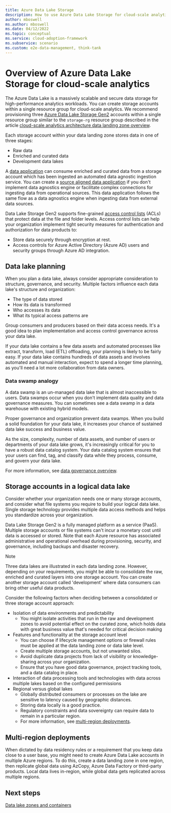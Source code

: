 ```yaml
---
title: Azure Data Lake Storage
description: How to use Azure Data Lake Storage for cloud-scale analytics.
author: mboswell
ms.author: mboswell
ms.date: 04/12/2022
ms.topic: conceptual
ms.service: cloud-adoption-framework
ms.subservice: scenario
ms.custom: e2e-data-management, think-tank
---
```


# Overview of Azure Data Lake Storage for cloud-scale analytics


The Azure Data Lake is a massively scalable and secure data storage for high-performance analytics workloads. You can create storage accounts within a single resource group for cloud-scale analytics. We recommend provisioning three [Azure Data Lake Storage Gen2](/azure/storage/blobs/data-lake-storage-introduction) accounts within a single resource group similar to the `storage-rg` resource group described in the article [cloud-scale analytics architecture data landing zone overview](../architectures/data-landing-zone.md).

Each storage account within your data landing zone stores data in one of three stages:

- Raw data
- Enriched and curated data
- Development data lakes

A [data application](../architectures/data-landing-zone-data-products.md) can consume enriched and curated data from a storage account which has been ingested an automated data agnostic ingestion service. You can create a [source aligned data application](../architectures/data-application-source-aligned.md) if you don't implement data agnostics engine or facilitate complex connections for ingesting data from operational sources. This data application follows the same flow as a data agnostics engine when ingesting data from external data sources.

Data Lake Storage Gen2 supports fine-grained [access control lists](/azure/storage/blobs/data-lake-storage-access-control) (ACLs) that protect data at the file and folder levels. Access control lists can help your organization implement tight security measures for authentication and authorization for data products to:

- Store data securely through encryption at rest.
- Access controls for Azure Active Directory (Azure AD) users and security groups through Azure AD integration.

## Data lake planning

When you plan a data lake, always consider appropriate consideration to structure, governance, and security. Multiple factors influence each data lake's structure and organization:

- The type of data stored
- How its data is transformed
- Who accesses its data
- What its typical access patterns are

Group consumers and producers based on their data access needs. It's a good idea to plan implementation and access control governance across your data lake.

If your data lake contains a few data assets and automated processes like extract, transform, load (ETL) offloading, your planning is likely to be fairly easy. If your data lake contains hundreds of data assets and involves automated and manual interaction, expect to spend a longer time planning, as you'll need a lot more collaboration from data owners.

### Data swamp analogy

A data swamp is an un-managed data lake that is almost inaccessible to users. Data swamps occur when you don't implement data quality and data governance measures. You can sometimes see a data swamp in a data warehouse with existing hybrid models.

Proper governance and organization prevent data swamps. When you build a solid foundation for your data lake, it increases your chance of sustained data lake success and business value.

As the size, complexity, number of data assets, and number of users or departments of your data lake grows, it's increasingly critical for you to have a robust data catalog system. Your data catalog system ensures that your users can find, tag, and classify data while they process, consume, and govern your data lake.

For more information, see [data governance overview](../govern.md).

## Storage accounts in a logical data lake

Consider whether your organization needs one or many storage accounts, and consider what file systems you require to build your logical data lake. Single storage technology provides multiple data access methods and helps you standardize across your organization.

Data Lake Storage Gen2 is a fully managed platform as a service (PaaS). Multiple storage accounts or file systems can't incur a monetary cost until data is accessed or stored. Note that each Azure resource has associated administrative and operational overhead during provisioning, security, and governance, including backups and disaster recovery.

> [!NOTE]
>
> Three data lakes are illustrated in each data landing zone. However, depending on your requirements, you might be able to consolidate the raw, enriched and curated layers into one storage account. You can create another storage account called 'development' where data consumers can bring other useful data products.

Consider the following factors when deciding between a consolidated or three storage account approach:

- Isolation of data environments and predictability
    - You might isolate activities that run in the raw and development zones to avoid potential effect on the curated zone, which holds data with great business value that's needed for critical decision making
- Features and functionality at the storage account level
    - You can choose if lifecycle management options or firewall rules must be applied at the data landing zone or data lake level.
    - Create multiple storage accounts, but not unwanted silos.
    - Avoid duplicate data projects from lack of visibility or knowledge-sharing across your organization.
    - Ensure that you have good data governance, project tracking tools, and a data catalog in place.
- Interaction of data processing tools and technologies with data across multiple lakes based on the configured permissions
- Regional versus global lakes
    - Globally distributed consumers or processes on the lake are sensitive to latency caused by geographic distances.
    - Storing data locally is a good practice.
    - Regulatory constraints and data sovereignty can require data to remain in a particular region.
    - For more information, see [multi-region deployments](#multi-region-deployments).

## Multi-region deployments

When dictated by data residency rules or a requirement that you keep data close to a user base, you might need to create Azure Data Lake accounts in multiple Azure regions.
To do this, create a data landing zone in one region, then replicate global data using AzCopy, Azure Data Factory or third-party products. Local data lives in-region, while global data gets replicated across multiple regions.

## Next steps

[Data lake zones and containers](../../cloud-scale-analytics/best-practices/data-lake-zones.md)
